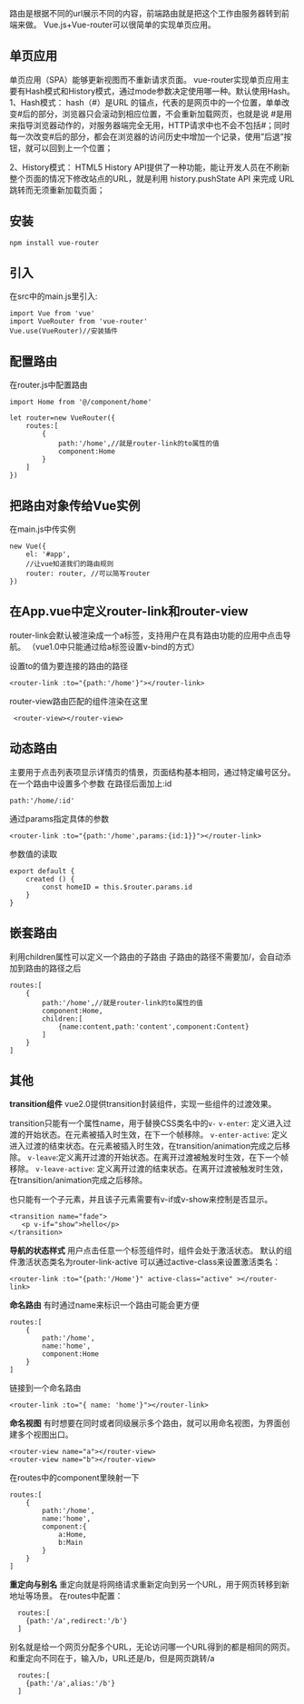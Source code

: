 ﻿路由是根据不同的url展示不同的内容，前端路由就是把这个工作由服务器转到前端来做。
Vue.js+Vue-router可以很简单的实现单页应用。

## 单页应用
单页应用（SPA）能够更新视图而不重新请求页面。
vue-router实现单页应用主要有Hash模式和History模式，通过mode参数决定使用哪一种。默认使用Hash。
1、Hash模式：
      hash（#）是URL 的锚点，代表的是网页中的一个位置，单单改变#后的部分，浏览器只会滚动到相应位置，不会重新加载网页，也就是说 #是用来指导浏览器动作的，对服务器端完全无用，HTTP请求中也不会不包括#；同时每一次改变#后的部分，都会在浏览器的访问历史中增加一个记录，使用”后退”按钮，就可以回到上一个位置；

2、History模式：
    HTML5 History API提供了一种功能，能让开发人员在不刷新整个页面的情况下修改站点的URL，就是利用 history.pushState API 来完成 URL 跳转而无须重新加载页面；
    

## 安装

    npm install vue-router

## 引入

在src中的main.js里引入:

    import Vue from 'vue'
    import VueRouter from 'vue-router'
    Vue.use(VueRouter)//安装插件

## 配置路由
在router.js中配置路由

    import Home from '@/component/home'
    
    let router=new VueRouter({
        routes:[
            {
                path:'/home',//就是router-link的to属性的值
                component:Home
            }
        ]
    })
    

## 把路由对象传给Vue实例
在main.js中传实例

    new Vue({
        el: '#app',
        //让vue知道我们的路由规则
        router: router, //可以简写router
    })

## 在App.vue中定义router-link和router-view
router-link会默认被渲染成一个a标签，支持用户在具有路由功能的应用中点击导航。
（vue1.0中只能通过给a标签设置v-bind的方式）

设置to的值为要连接的路由的路径

    <router-link :to="{path:'/home'}"></router-link>
 router-view路由匹配的组件渲染在这里

     <router-view></router-view>

## 动态路由

主要用于点击列表项显示详情页的情景，页面结构基本相同，通过特定编号区分。
在一个路由中设置多个参数
在路径后面加上:id

    path:'/home/:id'
通过params指定具体的参数

    <router-link :to="{path:'/home',params:{id:1}}"></router-link>
 

参数值的读取

    export default {
        created () {
            const homeID = this.$router.params.id
        }
    }

## 嵌套路由
利用children属性可以定义一个路由的子路由
子路由的路径不需要加/，会自动添加到路由的路径之后

    routes:[
        {
            path:'/home',//就是router-link的to属性的值
            component:Home,
            children:[
                {name:content,path:'content',component:Content}
            ]
        }
    ]

## 其他
**transition组件**
vue2.0提供transition封装组件，实现一些组件的过渡效果。

transition只能有一个属性name，用于替换CSS类名中的`v-`
`v-enter`: 定义进入过渡的开始状态。在元素被插入时生效，在下一个帧移除。
`v-enter-active`: 定义进入过渡的结束状态。在元素被插入时生效，在transition/animation完成之后移除。
`v-leave`:定义离开过渡的开始状态。在离开过渡被触发时生效，在下一个帧移除。
`v-leave-active`: 定义离开过渡的结束状态。在离开过渡被触发时生效，在transition/animation完成之后移除。

也只能有一个子元素，并且该子元素需要有v-if或v-show来控制是否显示。

    <transition name="fade">
       <p v-if="show">hello</p>
    </transition>
**导航的状态样式**
用户点击任意一个标签组件时，组件会处于激活状态。
默认的组件激活状态类名为router-link-active
可以通过active-class来设置激活类名：

    <router-link :to="{path:'/Home'}" active-class="active" ></router-link>
**命名路由**
有时通过name来标识一个路由可能会更方便

    routes:[
        {
            path:'/home',
            name:'home',
            component:Home
        }
    ]
链接到一个命名路由

    <router-link :to="{ name: 'home'}"></router-link>
**命名视图**
有时想要在同时或者同级展示多个路由，就可以用命名视图，为界面创建多个视图出口。

    <router-view name="a"></router-view>
    <router-view name="b"></router-view>
在routes中的component里映射一下

    routes:[
        {
            path:'/home',
            name:'home',
            component:{
                a:Home,
                b:Main
            }
        }
    ]
**重定向与别名**
重定向就是将网络请求重新定向到另一个URL，用于网页转移到新地址等场景。
在routes中配置：

      routes:[
        {path:'/a',redirect:'/b'}
      ]
  别名就是给一个网页分配多个URL，无论访问哪一个URL得到的都是相同的网页。
  和重定向不同在于，输入/b，URL还是/b，但是网页跳转/a

      routes:[
        {path:'/a',alias:'/b'}
      ]

